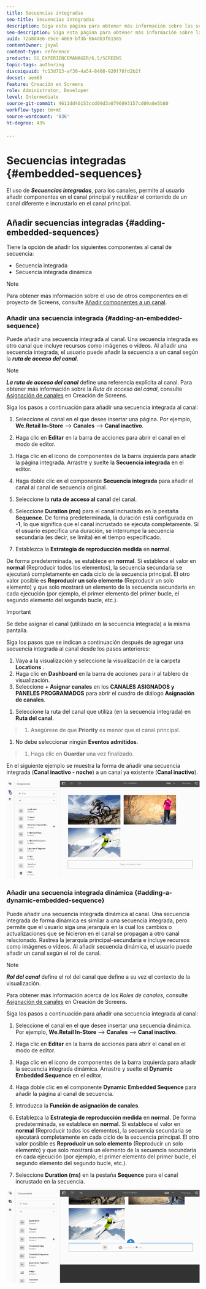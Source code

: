 ```yaml
---
title: Secuencias integradas
seo-title: Secuencias integradas
description: Siga esta página para obtener más información sobre las secuencias integradas de canales que permiten al usuario añadir componentes en el canal principal y reutilizar el contenido de otro canal e integrarlo en el canal principal.
seo-description: Siga esta página para obtener más información sobre las secuencias integradas de canales que permiten al usuario añadir componentes en el canal principal y reutilizar el contenido de otro canal e integrarlo en el canal principal.
uuid: 72a8d4e6-e5ce-4069-bf3b-864d03f61585
contentOwner: jsyal
content-type: reference
products: SG_EXPERIENCEMANAGER/6.5/SCREENS
topic-tags: authoring
discoiquuid: fc13d713-af30-4a54-8408-920f78fd2b2f
docset: aem65
feature: Creación en Screens
role: Administrator, Developer
level: Intermediate
source-git-commit: 4611dd40153ccd09d3a0796093157cd09a8e5b80
workflow-type: tm+mt
source-wordcount: '836'
ht-degree: 43%

---
```



# Secuencias integradas {#embedded-sequences}

El uso de ***Secuencias integradas***, para los canales, permite al usuario añadir componentes en el canal principal y reutilizar el contenido de un canal diferente e incrustarlo en el canal principal.

## Añadir secuencias integradas {#adding-embedded-sequences}

Tiene la opción de añadir los siguientes componentes al canal de secuencia:

* Secuencia integrada
* Secuencia integrada dinámica

>[!NOTE]
>
>Para obtener más información sobre el uso de otros componentes en el proyecto de Screens, consulte [Añadir componentes a un canal](adding-components-to-a-channel.md).

### Añadir una secuencia integrada {#adding-an-embedded-sequence}

Puede añadir una secuencia integrada al canal. Una secuencia integrada es otro canal que incluye recursos como imágenes o vídeos. Al añadir una secuencia integrada, el usuario puede añadir la secuencia a un canal según la ***ruta de acceso del canal***.

>[!NOTE]
>***La ruta de acceso del canal*** define una referencia explícita al canal.
>Para obtener más información sobre la *Ruta de acceso del canal*, consulte [Asignación de canales](channel-assignment.md) en Creación de Screens.

Siga los pasos a continuación para añadir una secuencia integrada al canal:

1. Seleccione el canal en el que desee insertar una página. Por ejemplo, **We.Retail In-Store** —> **Canales** —> **Canal inactivo**.

1. Haga clic en **Editar** en la barra de acciones para abrir el canal en el modo de editor.
1. Haga clic en el icono de componentes de la barra izquierda para añadir la página integrada. Arrastre y suelte la **Secuencia integrada** en el editor.
1. Haga doble clic en el componente **Secuencia integrada** para añadir el canal al canal de secuencia original.
1. Seleccione la **ruta de acceso al canal** del canal.
1. Seleccione **Duration (ms)** para el canal incrustado en la pestaña **Sequence**. De forma predeterminada, la duración está configurada en **-1**, lo que significa que el canal incrustado se ejecuta completamente. Si el usuario especifica una duración, se interrumpe la secuencia secundaria (es decir, se limita) en el tiempo especificado.

1. Establezca la **Estrategia de reproducción medida** en **normal**.

De forma predeterminada, se establece en **normal**. Si establece el valor en **normal** (Reproducir todos los elementos), la secuencia secundaria se ejecutará completamente en cada ciclo de la secuencia principal. El otro valor posible es **Reproducir un solo elemento** (Reproducir un solo elemento) y que solo mostrará un elemento de la secuencia secundaria en cada ejecución (por ejemplo, el primer elemento del primer bucle, el segundo elemento del segundo bucle, etc.).

>[!IMPORTANT]
>
>Se debe asignar el canal (utilizado en la secuencia integrada) a la misma pantalla.
>
>Siga los pasos que se indican a continuación después de agregar una secuencia integrada al canal desde los pasos anteriores:
>
>1. Vaya a la visualización y seleccione la visualización de la carpeta **Locations** .
>1. Haga clic en **Dashboard** en la barra de acciones para ir al tablero de visualización.
>1. Seleccione **+ Asignar canales** en los **CANALES ASIGNADOS y PANELES PROGRAMADOS** para abrir el cuadro de diálogo **Asignación de canales**.

   >
   >
1. Seleccione la ruta del canal que utiliza (en la secuencia integrada) en **Ruta del canal**.
>1. Asegúrese de que **Priority** es menor que el canal principal.

   >
   >
1. No debe seleccionar ningún **Eventos admitidos**.
>1. Haga clic en **Guardar** una vez finalizado.

>



En el siguiente ejemplo se muestra la forma de añadir una secuencia integrada (**Canal inactivo - noche**) a un canal ya existente (**Canal inactivo**).

![new2](assets/new2.gif)

### Añadir una secuencia integrada dinámica {#adding-a-dynamic-embedded-sequence}

Puede añadir una secuencia integrada dinámica al canal. Una secuencia integrada de forma dinámica es similar a una secuencia integrada, pero permite que el usuario siga una jerarquía en la cual los cambios o actualizaciones que se hicieron en el canal se propagan a otro canal relacionado. Rastrea la jerarquía principal-secundaria e incluye recursos como imágenes o vídeos. Al añadir secuencia dinámica, el usuario puede añadir un canal según el rol de canal.

>[!NOTE]
>
>***Rol del canal*** define el rol del canal que define a su vez el contexto de la visualización.
>
>Para obtener más información acerca de los *Roles de canales*, consulte [Asignación de canales](channel-assignment.md) en Creación de Screens.

Siga los pasos a continuación para añadir una secuencia integrada al canal:

1. Seleccione el canal en el que desee insertar una secuencia dinámica. Por ejemplo, **We.Retail In-Store** —> **Canales** —> **Canal inactivo**.

1. Haga clic en **Editar** en la barra de acciones para abrir el canal en el modo de editor.
1. Haga clic en el icono de componentes de la barra izquierda para añadir la secuencia integrada dinámica. Arrastre y suelte el **Dynamic** **Embedded Sequence** en el editor.

1. Haga doble clic en el componente **Dynamic** **Embedded Sequence** para añadir la página al canal de secuencia.

1. Introduzca la **Función de asignación de canales**.
1. Establezca la **Estrategia de reproducción medida** en **normal**. De forma predeterminada, se establece en **normal**. Si establece el valor en **normal** (Reproducir todos los elementos), la secuencia secundaria se ejecutará completamente en cada ciclo de la secuencia principal. El otro valor posible es **Reproducir un solo elemento** (Reproducir un solo elemento) y que solo mostrará un elemento de la secuencia secundaria en cada ejecución (por ejemplo, el primer elemento del primer bucle, el segundo elemento del segundo bucle, etc.).

1. Seleccione **Duration (ms)** en la pestaña **Sequence** para el canal incrustado en la secuencia.

![última versión](assets/latest.gif)

